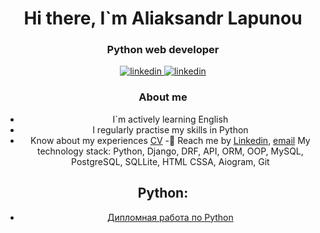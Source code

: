 <div id="header" align="center">
<h1> Hi there, I`m Aliaksandr Lapunou </h1>
<h3> Python web developer</h3>

<div id = "socials" align="center">
<a href="https://www.linkedin.com/in/al-lap/">
<img src="https://img.shields.io/badge/Linkedin-blue?style=for-the-badge&logo=linkedin&logoColor=white" alt="linkedin"/>
</a>
<a href="https://t.me/macherevilyne">
<img src="https://img.shields.io/badge/telegram-blue?style=for-the-badge&logo=telegram&logoColor=white" alt="linkedin"/>
</a>

### About me

- I`m actively learning English
- I regularly practise my skills in Python
- Know about my experiences [CV](https://drive.google.com/file/d/1mln80sdLzSzlYScuU-HDmuGX-yb-YTh1/view?usp=sharing)
-:email: Reach me by [Linkedin](https://www.linkedin.com/in/al-lap/), [email](mailto:official.lapunou@gmail.com)
My technology stack: Python, Django, DRF, API, ORM, OOP, MySQL, PostgreSQL, SQLLite, HTML CSSA, Aiogram, Git


## Python:

- [Дипломная работа по Python](https://github.com/macherevilyne/kurovaya_new_11.12.22/tree/master)

